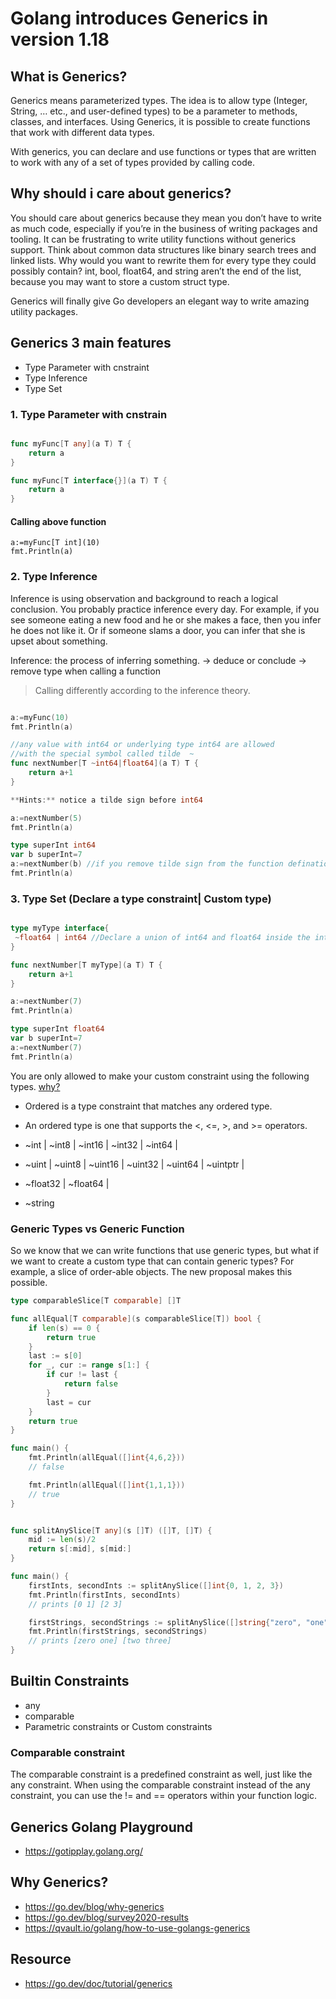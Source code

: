 # Golang introduces Generics in version 1.18

## What is Generics?
Generics means parameterized types. The idea is to allow type (Integer, String, … etc., and user-defined types) to be a parameter to methods, classes, and interfaces. Using Generics, it is possible to create functions that work with different data types.

With generics, you can declare and use functions or types that are written to work with any of a set of types provided by calling code.

## Why should i care about generics?
You should care about generics because they mean you don’t have to write as much code, especially if you’re in the business of writing packages and tooling. It can be frustrating to write utility functions without generics support. Think about common data structures like binary search trees and linked lists. Why would you want to rewrite them for every type they could possibly contain? int, bool, float64, and string aren’t the end of the list, because you may want to store a custom struct type.

Generics will finally give Go developers an elegant way to write amazing utility packages.

## Generics 3 main features
* Type Parameter with cnstraint
* Type Inference
* Type Set

### 1. Type Parameter with cnstrain
```go

func myFunc[T any](a T) T {
    return a
} 

func myFunc[T interface{}](a T) T {
    return a
}
```
#### Calling above function
```
a:=myFunc[T int](10)
fmt.Println(a)
```

### 2. Type Inference
Inference is using observation and background to reach a logical conclusion. You probably practice inference every day. For example, if you see someone eating a new food and he or she makes a face, then you infer he does not like it. Or if someone slams a door, you can infer that she is upset about something.

Inference: the process of inferring something. -> deduce or conclude -> remove type when calling a function

> Calling differently according to the inference theory.
```go

a:=myFunc(10)
fmt.Println(a)

//any value with int64 or underlying type int64 are allowed
//with the special symbol called tilde  ~
func nextNumber[T ~int64|float64](a T) T {
    return a+1
}

**Hints:** notice a tilde sign before int64

a:=nextNumber(5)
fmt.Println(a)

type superInt int64
var b superInt=7
a:=nextNumber(b) //if you remove tilde sign from the function defination it wouldn't work.
fmt.Println(a)
```

### 3. Type Set (Declare a type constraint| Custom type)

```go

type myType interface{
 ~float64 | int64 //Declare a union of int64 and float64 inside the interface.
}

func nextNumber[T myType](a T) T {
    return a+1
}

a:=nextNumber(7) 
fmt.Println(a)

type superInt float64
var b superInt=7
a:=nextNumber(7) 
fmt.Println(a)

```

You are only allowed to make your custom constraint using the following types. [why?](https://go.googlesource.com/proposal/+/refs/heads/master/design/43651-type-parameters.md#operations-based-on-type-sets)

* Ordered is a type constraint that matches any ordered type.
* An ordered type is one that supports the <, <=, >, and >= operators.

* ~int | ~int8 | ~int16 | ~int32 | ~int64 |
* ~uint | ~uint8 | ~uint16 | ~uint32 | ~uint64 | ~uintptr |
* ~float32 | ~float64 |
* ~string

### Generic Types vs Generic Function
So we know that we can write functions that use generic types, but what if we want to create a custom type that can contain generic types? For example, a slice of order-able objects. The new proposal makes this possible.

```go
type comparableSlice[T comparable] []T

func allEqual[T comparable](s comparableSlice[T]) bool {
    if len(s) == 0 {
        return true
    }
    last := s[0]
    for _, cur := range s[1:] {
        if cur != last {
            return false
        }
        last = cur
    }
    return true 
}

func main() {
    fmt.Println(allEqual([]int{4,6,2}))
    // false

    fmt.Println(allEqual([]int{1,1,1}))
    // true
}
```


```go

func splitAnySlice[T any](s []T) ([]T, []T) {
    mid := len(s)/2
    return s[:mid], s[mid:]
}

func main() {
    firstInts, secondInts := splitAnySlice([]int{0, 1, 2, 3})
    fmt.Println(firstInts, secondInts)
    // prints [0 1] [2 3]

    firstStrings, secondStrings := splitAnySlice([]string{"zero", "one", "two", "three"})
    fmt.Println(firstStrings, secondStrings)
    // prints [zero one] [two three]
}

```

## Builtin Constraints
* any
* comparable
* Parametric constraints or Custom constraints

### Comparable constraint
The comparable constraint is a predefined constraint as well, just like the any constraint. When using the comparable constraint instead of the any constraint, you can use the != and == operators within your function logic.

## Generics Golang Playground
* https://gotipplay.golang.org/


## Why Generics?
* https://go.dev/blog/why-generics
* https://go.dev/blog/survey2020-results
* https://qvault.io/golang/how-to-use-golangs-generics
 
## Resource
* https://go.dev/doc/tutorial/generics
